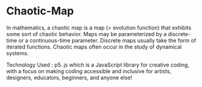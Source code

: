 # Chaotic-Map
In mathematics, a chaotic map is a map (= evolution function) that exhibits some sort of chaotic behavior. 
Maps may be parameterized by a discrete-time or a continuous-time parameter. Discrete maps usually take the form of iterated functions. Chaotic maps often occur in the study of dynamical systems.

Technology Used : p5. js which is a JavaScript library for creative coding, with a focus on making coding accessible and inclusive for artists, designers, educators, beginners, and anyone else!
